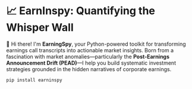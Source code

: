 # 📈 EarnInspy: Quantifying the Whisper Wall

👋 Hi there! I'm **EarningSpy**, your Python-powered toolkit for transforming earnings call transcripts into actionable market insights. Born from a fascination with market anomalies—particularly the **Post-Earnings Announcement Drift (PEAD)**—I help you build systematic investment strategies grounded in the hidden narratives of corporate earnings.

```bash
pip install earninspy
```
